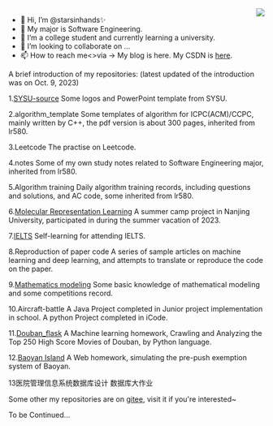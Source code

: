 <img align="right" src="https://github-readme-stats.vercel.app/api?username=starsinhands&show_icons=true&theme=radical&icon_color=CE1D2D&text_color=718096&bg_color=ffffff&hide_title=true" />

- 👋 Hi, I’m @starsinhands✨
- 👀 My major is Software Engineering.
- 🌱 I’m a college student and currently learning a university.
- 💞️ I’m looking to collaborate on ...
- 📫 How to reach me<>via ->  My blog is here. My CSDN is [here](https://blog.csdn.net/m0_68294392?type=blog).

A brief introduction of my repositories: (latest updated of the introduction was on Oct. 9, 2023)

1.[SYSU-source](https://github.com/starsinhands/SYSU-source)
Some logos and PowerPoint template from SYSU.

2.algorithm_template
Some templates of algorithm for ICPC(ACM)/CCPC, mainly written by C++, the pdf version is about 300 pages, inherited from lr580.

3.Leetcode
The practise on Leetcode.

4.notes
Some of my own study notes related to Software Engineering major, inherited from lr580.

5.Algorithm training
Daily algorithm training records, including questions and solutions, and AC code, some inherited from lr580.

6.[Molecular Representation Learning](https://github.com/starsinhands/Molecular-Representation-Learning)
A summer camp project in Nanjing University, participated in during the summer vacation of 2023.

7.[IELTS](https://github.com/starsinhands/IELTS)
Self-learning for attending IELTS.

8.Reproduction of paper code
A series of sample articles on machine learning and deep learning, and attempts to translate or reproduce the code on the paper.

9.[Mathematics modeling](https://github.com/starsinhands/Mathematics-modeling)
Some basic knowledge of mathematical modeling and some competitions record.

10.Aircraft-battle
A Java Project completed in Junior project implementation in school.
A python Project completed in iCode.

11.[Douban_flask](https://github.com/starsinhands/Douban_flask)
A Machine learning homework, Crawling and Analyzing the Top 250 High Score Movies of Douban, by Python language.

12.[Baoyan Island](https://github.com/starsinhands/Baoyan-Island)
A Web homework, simulating the pre-push exemption system of Baoyan.

13医院管理信息系统数据库设计 数据库大作业

Some other my repositories are on [gitee](https://gitee.com/stars-in-hands), visit it if you're interested~

To be Continued...
